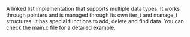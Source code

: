 A linked list implementation that supports multiple data types. It works through pointers and is managed through its own iter_t and manage_t structures. It has special functions to add, delete and find data. You can check the main.c file for a detailed example.
